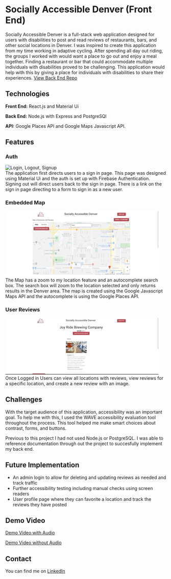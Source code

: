 # Socially Accessible Denver (Front End) 
Socially Accessible Denver is a full-stack web application designed for users with disabilities to post and read reviews of restaurants, bars, and other social locations in Denver. I was inspired to create this application from my time working in adaptive cycling. After spending all day out riding, the groups I worked with would want a place to go out and enjoy a meal together. Finding a restaurant or bar that could accommodate multiple individuals with disabilities proved to be challenging. This application would help with this by giving a place for individuals with disabilities to share their experiences.
[View Back End Repo](https://github.com/JAGrenier/Socially-Accessible-Denver-Back-End)

## Technologies 
**Front End:** React.js and Material Ui

**Back End:** Node.js with Express and PostgreSQl

**API:** Google Places API and Google Maps Javascript API.

## Features
### Auth 
![Login, Logout, Signup](./GifsForReadMe/SignIn.gif)
<br>
The application first directs users to a sign in page. This page was designed using Material Ui and the auth is set up with Firebase Authentication. Signing out will direct users back to the sign in page. There is a link on the sign in page directing to a form to sign in as a new user. 
<br>
### Embedded Map 
![Map Features](./GifsForReadMe/MapFeatures.gif)
<br> 
The Map has a zoom to my location feature and an autocomplete search box. The search box will zoom to the location selected and only returns results in the Denver area. The map is created using the Google Javascript Maps API and the autocomplete is using the Google Places API.
<br>
### User Reviews
![ReviewFeature](./GifsForReadMe/Review.gif) 
<br>
Once Logged in Users can view all locations with reviews, view reviews for a specific location, and create a new review with an image. 


## Challenges
With the target audience of this application, accessibility was an important goal. To help me with this, I used the WAVE accessibility evaluation tool throughout the process. This tool helped me make smart choices about contrast, forms, and buttons. 

Previous to this project I had not used Node.js or PostgreSQL. I was able to reference documentation through out the project to succesfully implement my back end.

## Future Implementation
* An admin login to allow for deleting and updating reviews as needed and track traffic 
* Further accessibility testing including manual checks using screen readers 
* User profile page where they can favorite a location and track the reviews they have posted 

## Demo Video 
[Demo Video with Audio](https://www.youtube.com/watch?v=81MHBvVuVqE&t=2s) 

[Demo Video without Audio](https://www.youtube.com/watch?v=NZ8C9ButCNU&t=1s)

## Contact 
You can find me on [LinkedIn](https://www.linkedin.com/in/jagrenier/)
